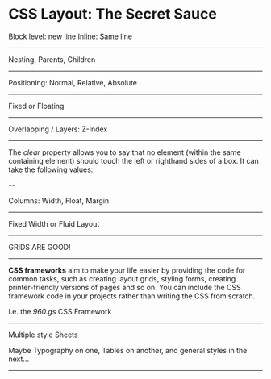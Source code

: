 # CSS Layout: The Secret Sauce

Block level: new line
Inline: Same line

---

Nesting, Parents, Children

---

Positioning:
Normal, Relative, Absolute

---

Fixed or Floating

---

Overlapping / Layers: Z-Index

---

The *clear* property allows you
to say that no element (within
the same containing element)
should touch the left or righthand
sides of a box. It can take
the following values:

--

Columns: 
Width, Float, Margin

---

Fixed Width or Fluid Layout

---

GRIDS ARE GOOD!

---

**CSS frameworks** aim to make your life easier by providing the code for
common tasks, such as creating layout grids, styling forms, creating
printer-friendly versions of pages and so on. You can include the CSS
framework code in your projects rather than writing the CSS from scratch.

i.e. the *960.gs* CSS Framework

---

Multiple style Sheets

Maybe Typography on one, Tables on another, and general styles in the next...

---
